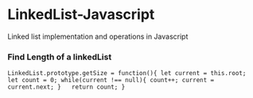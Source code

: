 # LinkedList-Javascript
Linked list implementation and operations in Javascript

### Find Length of a linkedList
`
LinkedList.prototype.getSize = function(){
    let current = this.root;
    let count = 0;
    while(current !== null){
	count++;
	current = current.next;
    }  
    return count;
}
`
